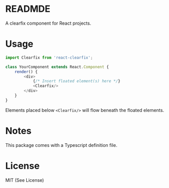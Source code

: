 # READMDE

A clearfix component for React projects.

# Usage

```javascript
import Clearfix from 'react-clearfix';

class YourComponent extends React.Component {
    render() {
        <div>
            {/* Insert floated element(s) here */}
            <Clearfix/>
        </div>
    }
}
```

Elements placed below `<Clearfix/>` will flow beneath the floated elements.

# Notes

This package comes with a Typescript definition file.

# License

MIT (See License)